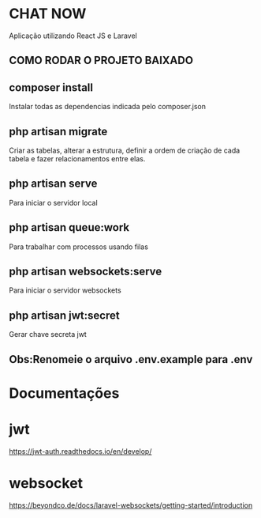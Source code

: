 # CHAT NOW 
Aplicação utilizando React JS e Laravel   

## COMO RODAR O PROJETO BAIXADO

## composer install 
Instalar todas as dependencias indicada pelo composer.json

## php artisan migrate
Criar as tabelas, alterar a estrutura, definir a ordem de criação de cada tabela e fazer relacionamentos entre elas.


## php artisan serve
Para iniciar o servidor local

## php artisan queue:work
Para trabalhar com processos usando filas

## php artisan websockets:serve
Para iniciar o servidor websockets

## php artisan jwt:secret
Gerar chave secreta jwt 

## Obs:Renomeie o arquivo .env.example para .env

# Documentações 

# jwt 
https://jwt-auth.readthedocs.io/en/develop/

# websocket
https://beyondco.de/docs/laravel-websockets/getting-started/introduction

